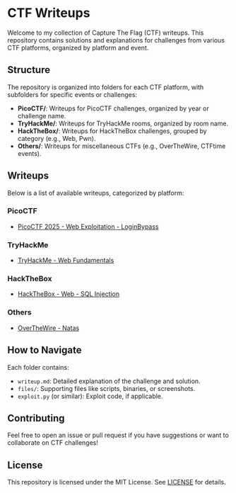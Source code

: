 # CTF Writeups
Welcome to my collection of Capture The Flag (CTF) writeups. This repository contains solutions and explanations for challenges from various CTF platforms, organized by platform and event.

## Structure
The repository is organized into folders for each CTF platform, with subfolders for specific events or challenges:

- **PicoCTF/**: Writeups for PicoCTF challenges, organized by year or challenge name.
- **TryHackMe/**: Writeups for TryHackMe rooms, organized by room name.
- **HackTheBox/**: Writeups for HackTheBox challenges, grouped by category (e.g., Web, Pwn).
- **Others/**: Writeups for miscellaneous CTFs (e.g., OverTheWire, CTFtime events).

## Writeups
Below is a list of available writeups, categorized by platform:

### PicoCTF
- [PicoCTF 2025 - Web Exploitation - LoginBypass](PicoCTF/2025/Web/LoginBypass/writeup.md)

### TryHackMe
- [TryHackMe - Web Fundamentals](TryHackMe/Web_Fundamentals/writeup.md)

### HackTheBox
- [HackTheBox - Web - SQL Injection](HackTheBox/Web/SQL_Injection/writeup.md)

### Others
- [OverTheWire - Natas](Others/OverTheWire/Natas/writeup.md)

## How to Navigate
Each folder contains:
- `writeup.md`: Detailed explanation of the challenge and solution.
- `files/`: Supporting files like scripts, binaries, or screenshots.
- `exploit.py` (or similar): Exploit code, if applicable.

## Contributing
Feel free to open an issue or pull request if you have suggestions or want to collaborate on CTF challenges!

## License
This repository is licensed under the MIT License. See [LICENSE](LICENSE) for details.
